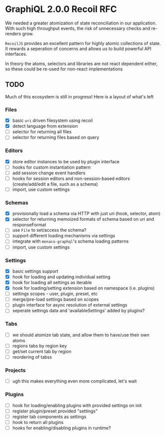 # GraphiQL 2.0.0 Recoil RFC

We needed a greater atomization of state reconciliation in our application.
With such high throughput events, the risk of unnecessary checks and re-renders grow.

`RecoilJS` provides an excellent pattern for highly atomic collections of state. It rewards a seperation of concerns and allows us to build powerful API interfaces.

In theory the atoms, selectors and libraries are not react dependent either, so these could be re-used for non-react implementations

## TODO

Much of this ecosystem is still in progress! Here is a layout of what's left

### Files

- [x] basic `uri` driven filesystem using recoil
- [x] detect language from extension
- [ ] selector for returning all files
- [ ] selector for returning files based on query

### Editors

- [x] store editor instances to be used by plugin interface
- [ ] hooks for custom instantiation pattern
- [ ] add session change event handlers
- [ ] hooks for session editors and non-session-based editors (create/add/edit a file, such as a schema)
- [ ] import, use custom settings

### Schemas

- [x] provisionally load a schema via HTTP with just uri (hook, selector, atom)
- [x] selector for returning memoized formats of schema based on uri and responseFormat
- [ ] use `File` to set/access the schema?
- [ ] support different loading mechanisms via settings
- [ ] integrate with `monaco-graphql`'s schema loading patterns
- [ ] import, use custom settings

### Settings

- [x] basic settings support
- [x] hook for loading and updating individual setting
- [x] hook for loading all settings as iterable
- [x] hook for loading/setting extension based on namespace (i.e. plugins)
- [ ] settings scopes - user, plugin, preset, etc
- [ ] merge/pre-load settings based on scopes
- [ ] plugin interface for async resolution of external settings
- [ ] seperate settings data and 'availableSettings' added by plugins?

### Tabs

- [ ] we should atomize tab state, and allow them to have/use their own atoms
- [ ] regions tabs by region key
- [ ] get/set current tab by region
- [ ] reordering of tabss

### Projects

- [ ] ugh this makes everything even more complicated, let's wait

### Plugins

- [ ] hook for loading/enabling plugins with provided settings on init
- [ ] register plugin/preset provided "settings"
- [ ] register tab components as settings
- [ ] hook to return all plugins
- [ ] hooks for enabling/disabling plugins in runtime?
